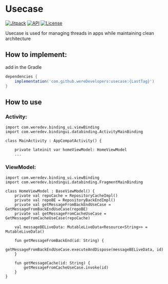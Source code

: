 # Usecase

[![Jitpack](https://jitpack.io/v/wereDevelopers/usecase.svg)](https://jitpack.io/#wereDevelopers/usecase)
[![API](https://img.shields.io/badge/API-26%2B-brightgreen.svg?style=flat)](https://android-arsenal.com/api?level=26)
[![License](https://img.shields.io/badge/License-Apache%202.0-blue.svg)](https://github.com/wereDevelopers/usecase/blob/main/LICENSE)

Usecase is used for managing threads in apps while maintaining clean architecture

## How to implement:

add in the Gradle

```groovy
dependencies {
    implementation('com.github.wereDevelopers:usecase:{LastTag}')
}
```


## How to use



### Activity:
```
import com.weredev.binding_ui.viewBinding
import com.weredev.bindingui.databinding.ActivityMainBinding

class MainActivity : AppCompatActivity() {

    private lateinit var homeViewModel: HomeViewModel
	...
```


### ViewModel:
```
import com.weredev.binding_ui.viewBinding
import com.weredev.bindingui.databinding.FragmentMainBinding

class HomeViewModel : BaseViewModel() {
    private val repoCache = RepositoryCacheImpl()
    private val repoBE = RepositoryBackEndImpl()
    private val getMessageFromBackEndUseCase = GetMessageFromBackEndUseCase(repoBE)
    private val getMessageFromCacheUseCase = GetMessageFromCacheUseCase(repoCache)

    val messageBELiveData: MutableLiveData<Resource<String>> = MutableLiveData()

    fun getMessageFromBackEnd(id: String) {
        getMessageFromBackEndUseCase.executeAndDispose(messageBELiveData, id)
    }

    fun getMessageCache(id: String) {
        getMessageFromCacheUseCase.invoke(id)
    }
}
```
